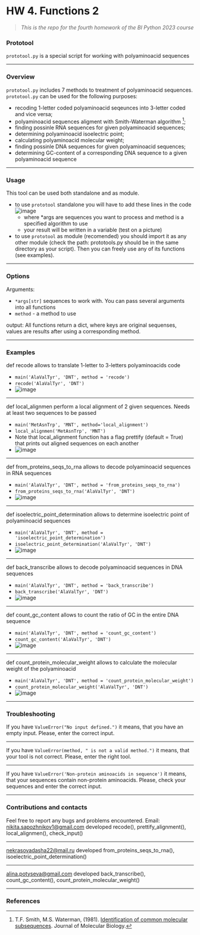 # HW 4. Functions 2
> *This is the repo for the fourth homework of the BI Python 2023 course*

### Prototool
`prototool.py` is a special script for working with polyaminoacid sequences

***

### Overview
`prototool.py` includes 7 methods to treatment of polyaminoacid sequences.
`prototool.py` can be used for the following purposes:
- recoding 1-letter coded polyaminoacid seqeunces into 3-letter coded and vice versa;
- polyaminoacid sequences aligment with Smith-Waterman algorithm [^1];
- finding possinle RNA sequences for given polyaminoacid sequences;
- determining polyaminoacid isoelectric point;
- calculating polyaminoacid molecular weight;
- finding possinle DNA sequences for given polyaminoacid sequences; 
- determining GC-content of a corresponding DNA sequence to a given polyaminoacid sequence

***

### Usage
This tool can be used both standalone and as module.
- to use `prototool` standalone you will have to add these lines in the code
  ![image](https://github.com/NSapozhnikov/HW4_Sapozhnikov/assets/81642791/5fa3cf7f-e6f3-4294-9e81-b1ebe17c8514)
  - where *args are sequences you want to process and method is a specified algorithm to use
  - your result will be written in a variable (test on a picture)
- to use `prototool` as module (recomended) you should import it as any other module (check the path: prototools.py should be in the same directory as your script). Then you can freely use any of its functions (see examples).

***

### Options
Arguments:
- `*args[str]` sequences to work with. You can pass several arguments into all functions
- `method` - a method to use

output: All functions return a dict, where keys are original sequenses, values are results after using a corresponding method.

***

### Examples

def recode allows to translate 1-letter to 3-letters polyaminoacids code
- `main('AlaValTyr', 'DNT', method = 'recode')`
- `recode('AlaValTyr', 'DNT')`
- ![image](https://github.com/NSapozhnikov/HW4_Sapozhnikov/assets/81642791/117befa5-feaa-433a-9ac9-23cffe9b024f)
***

def local_alignmen perform a local alignment of 2 given sequences. Needs at least two sequences to be passed
- `main('MetAsnTrp', 'MNT', method='local_alignment')`
- `local_alignmen('MetAsnTrp', 'MNT')`
- Note that local_alignment function has a flag prettify (default = True) that prints out aligned sequences on each another
- ![image](https://github.com/NSapozhnikov/HW4_Sapozhnikov/assets/81642791/4dd36d24-a177-4419-9053-a5e2923a980c)
***

def from_proteins_seqs_to_rna allows to decode polyaminoacid sequences in RNA sequences
- `main('AlaValTyr', 'DNT', method = 'from_proteins_seqs_to_rna')`
- `from_proteins_seqs_to_rna('AlaValTyr', 'DNT')`
- ![image](https://github.com/NSapozhnikov/HW4_Sapozhnikov/assets/81642791/9ee92d0d-68a4-471b-b65a-2fa6b46ab844)
***

def isoelectric_point_determination allows to determine isoelectric point of polyaminoacid sequences 
- `main('AlaValTyr', 'DNT', method = 'isoelectric_point_determination')`
- `isoelectric_point_determination('AlaValTyr', 'DNT')`
- ![image](https://github.com/NSapozhnikov/HW4_Sapozhnikov/assets/81642791/24027a07-b20b-42d4-bb10-4ca7189038d4)
***

def back_transcribe allows to decode polyaminoacid sequences in DNA sequences
- `main('AlaValTyr', 'DNT', method = 'back_transcribe')`
- `back_transcribe('AlaValTyr', 'DNT')`
- ![image](https://github.com/NSapozhnikov/HW4_Sapozhnikov/assets/81642791/71f07616-a37d-48da-9e63-82b81836b9d7)
***

def count_gc_content allows to count the ratio of GC in the entire DNA sequence
- `main('AlaValTyr', 'DNT', method = 'count_gc_content')`
- `count_gc_content('AlaValTyr', 'DNT')`
- ![image](https://github.com/NSapozhnikov/HW4_Sapozhnikov/assets/81642791/d2705714-a3e8-4054-8998-61d922a4feb6)
***

def count_protein_molecular_weight allows to calculate the molecular weight of the polyaminoacid
- `main('AlaValTyr', 'DNT', method = 'count_protein_molecular_weight')`
- `count_protein_molecular_weight('AlaValTyr', 'DNT')`
- ![image](https://github.com/NSapozhnikov/HW4_Sapozhnikov/assets/81642791/cc1eff9a-1b39-4232-98e4-80f622101083)

***

### Troubleshooting
If you have `ValueError("No input defined.")` it means, that you have an empty input. Please, enter the correct input. 
***
If you have `ValueError(method, " is not a valid method.")` it means, that your tool is not correct. Please, enter the right tool.
***
If you have `ValueError('Non-protein aminoacids in sequence')` it means, that your sequences contain non-protein aminoacids. Please, check your sequences and enter the correct input. 

***

### Contributions and contacts

Feel free to report any bugs and problems encountered.
Email: nikita.sapozhnikov1@gmail.com developed recode(), prettify_alignment(), local_alignmen(), check_input()
***
nekrasovadasha22@mail.ru developed from_proteins_seqs_to_rna(), isoelectric_point_determination()
*** 
alina.potyseva@gmail.com developed back_transcribe(), count_gc_content(), count_protein_molecular_weight()

***

### References

[^1]: T.F. Smith, M.S. Waterman, (1981). [Identification of common molecular subsequences](https://doi.org/10.1016/0022-2836(81)90087-5). Journal of Molecular Biology.
